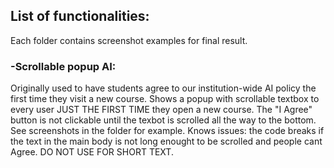 ## **List of functionalities:**

Each folder contains screenshot examples for final result.


### **-Scrollable popup AI:**

Originally used to have students agree to our institution-wide AI policy the first time they visit a new course.
Shows a popup with scrollable textbox to every user JUST THE FIRST TIME they open a new course. The "I Agree" button is not clickable until the texbot is scrolled all the way to the bottom. See screenshots in the folder for example.
Knows issues: the code breaks if the text in the main body is not long enought to be scrolled and people cant Agree. DO NOT USE FOR SHORT TEXT.

